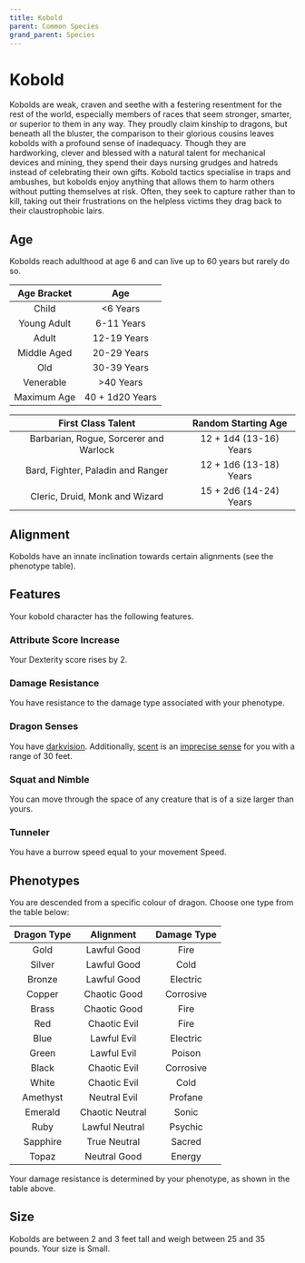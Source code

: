 ```yaml
---
title: Kobold
parent: Common Species
grand_parent: Species
---
```


# Kobold
Kobolds are weak, craven and seethe with a festering resentment for the rest of the world, especially members of races that seem stronger, smarter, or superior to them in any way. They proudly claim kinship to dragons, but beneath all the bluster, the comparison to their glorious cousins leaves kobolds with a profound sense of inadequacy. Though they are hardworking, clever and blessed with a natural talent for mechanical devices and mining, they spend their days nursing grudges and hatreds instead of celebrating their own gifts. Kobold tactics specialise in traps and ambushes, but kobolds enjoy anything that allows them to harm others without putting themselves at risk. Often, they seek to capture rather than to kill, taking out their frustrations on the helpless victims they drag back to their claustrophobic lairs.

## Age
Kobolds reach adulthood at age 6 and can live up to 60 years but rarely do so.

| Age Bracket | Age |
|:-----------:|:---:|
| Child       | <6 Years        |
| Young Adult | 6-11 Years      |
| Adult       | 12-19 Years     |
| Middle Aged | 20-29 Years     |
| Old         | 30-39 Years     |
| Venerable   | >40 Years       |
| Maximum Age | 40 + 1d20 Years |

| First Class Talent | Random Starting Age |
|:------------------:|:-------------------:|
| Barbarian, Rogue, Sorcerer and Warlock | 12 + 1d4 (13-16) Years |
| Bard, Fighter, Paladin and Ranger      | 12 + 1d6 (13-18) Years |
| Cleric, Druid, Monk and Wizard         | 15 + 2d6 (14-24) Years |

## Alignment
Kobolds have an innate inclination towards certain alignments (see the phenotype table).

## Features
Your kobold character has the following features.

### Attribute Score Increase
Your Dexterity score rises by 2.

### Damage Resistance
You have resistance to the damage type associated with your phenotype.

### Dragon Senses
You have [darkvision](https://stormchaserroleplaying.com/stormchaserRPG/General/Perception/Special/#darkvision). Additionally, [scent](https://stormchaserroleplaying.com/stormchaserRPG/General/Perception/Special/#scent) is an [imprecise sense](https://stormchaserroleplaying.com/stormchaserRPG/General/Perception/Senses/#imprecise-senses) for you with a range of 30 feet.

### Squat and Nimble
You can move through the space of any creature that is of a size larger than yours.

### Tunneler
You have a burrow speed equal to your movement Speed.

## Phenotypes
You are descended from a specific colour of dragon. Choose one type from the table below:

| Dragon Type | Alignment | Damage Type |
|:-----------:|:---------:|:-----------:|
| Gold     | Lawful Good     | Fire      |
| Silver   | Lawful Good     | Cold      |
| Bronze   | Lawful Good     | Electric  |
| Copper   | Chaotic Good    | Corrosive |
| Brass    | Chaotic Good    | Fire      |
| Red      | Chaotic Evil    | Fire      |
| Blue     | Lawful Evil     | Electric  |
| Green    | Lawful Evil     | Poison    |
| Black    | Chaotic Evil    | Corrosive |
| White    | Chaotic Evil    | Cold      |
| Amethyst | Neutral Evil    | Profane   |
| Emerald  | Chaotic Neutral | Sonic     |
| Ruby     | Lawful Neutral  | Psychic   |
| Sapphire | True Neutral    | Sacred    |
| Topaz    | Neutral Good    | Energy    |

Your damage resistance is determined by your phenotype, as shown in the table above.

## Size
Kobolds are between 2 and 3 feet tall and weigh between 25 and 35 pounds. Your size is Small.
